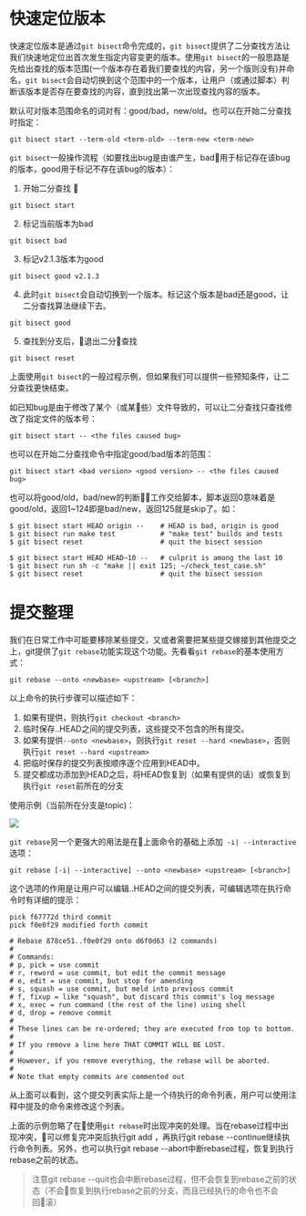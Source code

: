# 快速定位版本

快速定位版本是通过`git bisect`命令完成的，`git bisect`提供了二分查找方法让我们快速地定位出首次发生指定内容变更的版本。使用`git bisect`的一般思路是先给出查找的版本范围(一个版本存在着我们要查找的内容，另一个版则没有)并命名，`git bisect`会自动切换到这个范围中的一个版本，让用户（或通过脚本）判断该版本是否存在要查找的内容，直到找出第一次出现查找内容的版本。

默认可对版本范围命名的词对有：good/bad，new/old。也可以在开始二分查找时指定：

```
git bisect start --term-old <term-old> --term-new <term-new>
```

`git bisect`一般操作流程（如要找出bug是由谁产生，bad用于标记存在该bug的版本，good用于标记不存在该bug的版本）：

1. 开始二分查找

```
git bisect start
````

2. 标记当前版本为bad

```
git bisect bad
```

3. 标记v2.1.3版本为good

```
git bisect good v2.1.3
```

4. 此时`git bisect`会自动切换到一个版本。标记这个版本是bad还是good，让二分查找算法继续下去。

```
git bisect good
```

5. 查找到分支后，退出二分查找

```
git bisect reset
```
    
上面使用`git bisect`的一般过程示例，但如果我们可以提供一些预知条件，让二分查找更快结束。

如已知bug是由于修改了某个（或某些）文件导致的，可以让二分查找只查找修改了指定文件的版本号：

```
git bisect start -- <the files caused bug>
```

也可以在开始二分查找命令中指定good/bad版本的范围：

```
git bisect start <bad version> <good version> -- <the files caused bug>
```

也可以将good/old，bad/new的判断工作交给脚本，脚本返回0意味着是good/old，返回1~124即是bad/new，返回125就是skip了。如：

```shell
$ git bisect start HEAD origin --    # HEAD is bad, origin is good
$ git bisect run make test           # "make test" builds and tests
$ git bisect reset                   # quit the bisect session
```

```shell
$ git bisect start HEAD HEAD~10 --   # culprit is among the last 10
$ git bisect run sh -c "make || exit 125; ~/check_test_case.sh"
$ git bisect reset                   # quit the bisect session
```

# 提交整理

我们在日常工作中可能要移除某些提交，又或者需要把某些提交嫁接到其他提交之上，git提供了`git rebase`功能实现这个功能。先看看`git rebase`的基本使用方式：

```shell
git rebase --onto <newbase> <upstream> [<branch>]
```

以上命令的执行步骤可以描述如下：

1. 如果有提供<branch>，则执行`git checkout <branch>`
2. 临时保存<upstream>..HEAD之间的提交列表，这些提交不包含<upstream>的所有提交。
3. 如果有提供`--onto <newbase>`，则执行`git reset --hard <newbase>`，否则执行`git reset --hard <upstream>`
4. 把临时保存的提交列表按顺序逐个应用到HEAD中。
5. 提交都成功添加到HEAD之后，将HEAD恢复到<branch>（如果有提供的话）或恢复到执行`git reset`前所在的分支

使用示例（当前所在分支是topic)：

![](https://sin90lzc.github.io/images/git/git_base_example.png)

`git rebase`另一个更强大的用法是在上面命令的基础上添加` -i| --interactive`选项：

```shell
git rebase [-i| --interactive] --onto <newbase> <upstream> [<branch>]
```

这个选项的作用是让用户可以编辑<upstream>..HEAD之间的提交列表，可编辑选项在执行命令时有详细的提示：

```shell
pick f67772d third commit
pick f0e0f29 modified forth commit

# Rebase 878ce51..f0e0f29 onto d6f0d63 (2 commands)
#
# Commands:
# p, pick = use commit
# r, reword = use commit, but edit the commit message
# e, edit = use commit, but stop for amending
# s, squash = use commit, but meld into previous commit
# f, fixup = like "squash", but discard this commit's log message
# x, exec = run command (the rest of the line) using shell
# d, drop = remove commit
#
# These lines can be re-ordered; they are executed from top to bottom.
#
# If you remove a line here THAT COMMIT WILL BE LOST.
#
# However, if you remove everything, the rebase will be aborted.
#
# Note that empty commits are commented out
```

从上面可以看到，这个提交列表实际上是一个待执行的命令列表，用户可以使用注释中提及的命令来修改这个列表。

上面的示例忽略了在使用`git rebase`时出现冲突的处理。当在rebase过程中出现冲突，可以修复完冲突后执行git add <filename>，再执行git rebase --continue继续执行命令列表。另外，也可以执行git rebase --abort中断rebase过程，恢复到执行rebase之前的状态。

> 注意git rebase --quit也会中断rebase过程，但不会恢复到rebase之前的状态（不会恢复到执行rebase之前的分支，而且已经执行的命令也不会回滚）





